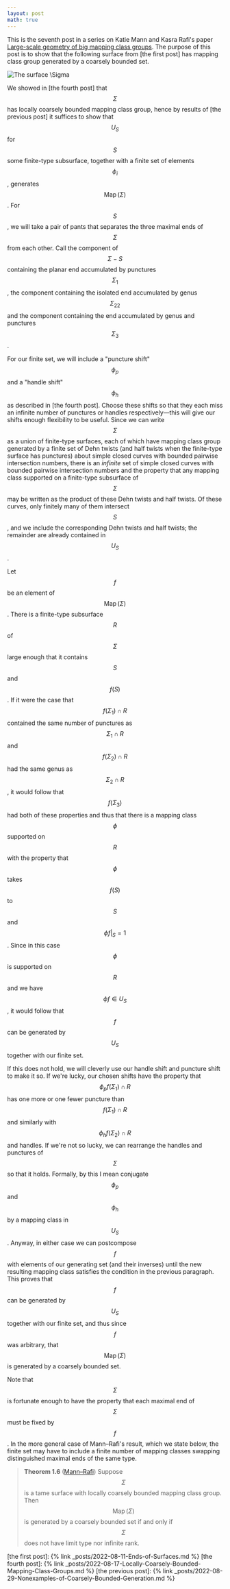 ```yaml
---
layout: post
math: true
---
```

This is the seventh post in a series on Katie Mann and Kasra Rafi's paper
[Large-scale geometry of big mapping class groups](https://arxiv.org/abs/1912.10914).
The purpose of this post is to show that the following surface
from [the first post] has mapping class group generated by a coarsely bounded set.

![The surface $$\Sigma$$](/assets/img/infinitetypesurface.jpeg)

We showed in [the fourth post] that $$\Sigma$$ has locally coarsely bounded mapping class group,
hence by results of [the previous post] it suffices to show that
$$U_S$$ for $$S$$ some finite-type subsurface,
together with a finite set of elements $$\phi_i$$,
generates $$\operatorname{Map}(\Sigma)$$.
For $$S$$, we will take a pair of pants that separates the three maximal ends of $$\Sigma$$ from each other.
Call the component of $$\Sigma - S$$ containing the planar end accumulated by punctures $$\Sigma_1$$,
the component containing the isolated end accumulated by genus $$\Sigma_22$$
and the component containing the end accumulated by genus and punctures $$\Sigma_3$$.

For our finite set,
we will include a "puncture shift" $$\phi_p$$ and a "handle shift" $$\phi_h$$ as described in [the fourth post].
Choose these shifts so that they each miss an infinite number of punctures or handles respectively—this
will give our shifts enough flexibility to be useful.
Since we can write $$\Sigma$$ as a union of finite-type surfaces,
each of which have mapping class group generated by a finite set of Dehn twists 
(and half twists when the finite-type surface has punctures)
about simple closed curves with bounded pairwise intersection numbers,
there is an *infinite* set of simple closed curves with bounded pairwise intersection numbers
and the property
that any mapping class supported on a finite-type subsurface of $$\Sigma$$
may be written as the product of these Dehn twists and half twists.
Of these curves, only finitely many of them intersect $$S$$,
and we include the corresponding Dehn twists and half twists;
the remainder are already contained in $$U_S$$.

Let $$f$$ be an element of $$\operatorname{Map}(\Sigma)$$.
There is a finite-type subsurface $$R$$ of $$\Sigma$$ large enough
that it contains $$S$$ and $$f(S)$$.
If it were the case that $$f(\Sigma_1) \cap R$$ contained the same number of punctures as $$\Sigma_1 \cap R$$
and $$f(\Sigma_2) \cap R$$ had the same genus as $$\Sigma_2 \cap R$$,
it would follow that $$f(\Sigma_3)$$ had both of these properties
and thus that there is a mapping class $$\phi$$ supported on $$R$$
with the property that $$\phi$$ takes $$f(S)$$ to $$S$$
and $$\phi f|_S = 1$$.
Since in this case $$\phi$$ is supported on $$R$$ and we have $$\phi f \in U_S$$,
it would follow that $$f$$ can be generated by $$U_S$$ together with our finite set.

If this does not hold, we will cleverly use our handle shift and puncture shift to make it so.
If we're lucky, our chosen shifts have the property that
$$\phi_p f(\Sigma_1)\cap R$$ has one more or one fewer puncture than $$f(\Sigma_1)\cap R$$
and similarly with $$\phi_h f(\Sigma_2) \cap R$$ and handles.
If we're not so lucky, we can rearrange the handles and punctures of $$\Sigma$$
so that it holds.
Formally, by this I mean conjugate $$\phi_p$$ and $$\phi_h$$ by a mapping class in $$U_S$$.
Anyway, in either case we can postcompose $$f$$ with elements of our generating set (and their inverses)
until the new resulting mapping class satisfies the condition in the previous paragraph.
This proves that $$f$$ can be generated by $$U_S$$ together with our finite set,
and thus since $$f$$ was arbitrary, that $$\operatorname{Map}(\Sigma)$$ is generated by a coarsely bounded set.

Note that $$\Sigma$$ is fortunate enough to have the property that each maximal end of $$\Sigma$$
must be fixed by $$f$$.
In the more general case of Mann–Rafi's result, which we state below,
the finite set may have to include a finite number of mapping classes
swapping distinguished maximal ends of the same type.

> **Theorem 1.6** ([Mann–Rafi](https://arxiv.org/abs/1912.10914))
Suppose $$\Sigma$$ is a tame surface with locally coarsely bounded mapping class group.
Then $$\operatorname{Map}(\Sigma)$$ is generated by a coarsely bounded set
if and only if $$\Sigma$$ does not have limit type nor infinite rank.



[the first post]: {% link _posts/2022-08-11-Ends-of-Surfaces.md %}
[the fourth post]: {% link _posts/2022-08-17-Locally-Coarsely-Bounded-Mapping-Class-Groups.md %}
[the previous post]: {% link _posts/2022-08-29-Nonexamples-of-Coarsely-Bounded-Generation.md %}
